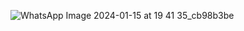 ![WhatsApp Image 2024-01-15 at 19 41 35_cb98b3be](https://github.com/MedClch/Flutter-project/assets/75173283/e43ea4e5-4a3d-4c7d-bed8-e444356651cc)
